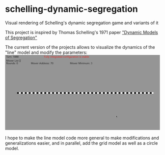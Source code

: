 # schelling-dynamic-segregation
Visual rendering of Schelling's dynamic segregation game and variants of it

This project is inspired by Thomas Schelling's 1971 paper ["Dynamic Models of Segregation"](https://www.stat.berkeley.edu/~aldous/157/Papers/Schelling_Seg_Models.pdf)

The current version of the projects allows to visualize the dynamics of the "line" model and modify the parameters: 
![alt text](https://github.com/youcefm/schelling-dynamic-segregation/blob/master/segregation_game_demo2.gif)

I hope to make the line model code more general to make modifications and generalizations easier, and in parallel, add the grid model as well as a circle model.
